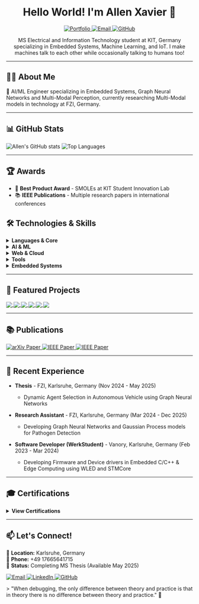<h1 align="center">Hello World! I'm Allen Xavier 👋</h1>
<p align="center">
  <a href="https://allen-xavier.is-a.dev/">
    <img alt="Portfolio" src="https://img.shields.io/badge/Portfolio-Allen%20Xavier-blue">
  </a>
  <a href="mailto:xavierallem1999@gmail.com">
    <img alt="Email" src="https://img.shields.io/badge/Email-xavierallem1999%40gmail.com-red">
  </a>
  <a href="https://github.com/xavierallem">
    <img alt="GitHub" src="https://img.shields.io/badge/GitHub-xavierallem-181717?logo=github&logoColor=white">
  </a>
</p>

<p align="center">
  MS Electrical and Information Technology student at KIT, Germany specializing in Embedded Systems, Machine Learning, and IoT. I make machines talk to each other while occasionally talking to humans too!
</p>

---

## 👨‍💻 About Me

👋 AI/ML Engineer specializing in Embedded Systems, Graph Neural Networks and Multi-Modal Perception, currently researching Multi-Modal models in technology at FZI, Germany.

---
## 📊 GitHub Stats

![Allen's GitHub stats](https://github-readme-stats.vercel.app/api?username=xavierallem&show_icons=true&theme=tokyonight)
![Top Languages](https://github-readme-stats.vercel.app/api/top-langs/?username=xavierallem&layout=compact&theme=tokyonight)

---
## 🏆 Awards

- 🥇 **Best Product Award** - SMOLEs at KIT Student Innovation Lab
- 📚 **IEEE Publications** - Multiple research papers in international conferences

## 🛠️ Technologies & Skills

<details>
  <summary><b>Languages & Core</b></summary>
  
![C](https://img.shields.io/badge/C-00599C?logo=c&logoColor=white) ⭐⭐⭐⭐⭐

![C++](https://img.shields.io/badge/C++-00599C?logo=c%2B%2B&logoColor=white) ⭐⭐⭐⭐⭐

![Python](https://img.shields.io/badge/Python-3776AB?logo=python&logoColor=white) ⭐⭐⭐⭐⭐

![Bash](https://img.shields.io/badge/Bash-4EAA25?logo=gnu-bash&logoColor=white) ⭐⭐⭐⭐☆
</details>

<details>
  <summary><b>AI & ML</b></summary>
  
  ![PyTorch](https://img.shields.io/badge/PyTorch-EE4C2C?logo=pytorch&logoColor=white)
  ![TensorFlow](https://img.shields.io/badge/TensorFlow-FF6F00?logo=tensorflow&logoColor=white)
  ![OpenCV](https://img.shields.io/badge/OpenCV-5C3EE8?logo=opencv&logoColor=white)
  ![Scikit-learn](https://img.shields.io/badge/Scikit--learn-F7931E?logo=scikit-learn&logoColor=white)
  ![GNN](https://img.shields.io/badge/Graph%20Neural%20Networks-009688)
  ![LLM](https://img.shields.io/badge/LLMs-8E44AD)
</details>

<details>
  <summary><b>Web & Cloud</b></summary>
  
  ![HTML](https://img.shields.io/badge/HTML-E34F26?logo=html5&logoColor=white)
  ![Node.js](https://img.shields.io/badge/Node.js-339933?logo=node.js&logoColor=white)
  ![MySQL](https://img.shields.io/badge/MySQL-4479A1?logo=mysql&logoColor=white)
  ![MongoDB](https://img.shields.io/badge/MongoDB-47A248?logo=mongodb&logoColor=white)
  ![GCP](https://img.shields.io/badge/Google%20Cloud-4285F4?logo=google-cloud&logoColor=white)
  ![AWS](https://img.shields.io/badge/AWS-232F3E?logo=amazon-aws&logoColor=white)
</details>

<details>
  <summary><b>Tools</b></summary>
  
  ![CARLA](https://img.shields.io/badge/CARLA-37474F)
  ![Jenkins](https://img.shields.io/badge/Jenkins-D24939?logo=jenkins&logoColor=white)
  ![Docker](https://img.shields.io/badge/Docker-2496ED?logo=docker&logoColor=white)
  ![Linux](https://img.shields.io/badge/Linux-FCC624?logo=linux&logoColor=black)
  ![Git](https://img.shields.io/badge/Git-F05032?logo=git&logoColor=white)
</details>

<details>
  <summary><b>Embedded Systems</b></summary>
  
  ![MQTT](https://img.shields.io/badge/MQTT-3C5280)
  ![IoT](https://img.shields.io/badge/IoT-0078D7)
  ![MODBUS](https://img.shields.io/badge/MODBUS-FF9800)
  ![ROS](https://img.shields.io/badge/ROS-22314E?logo=ros&logoColor=white)
  ![FreeRTOS](https://img.shields.io/badge/FreeRTOS-8BC3FC)
  ![TCP/IP](https://img.shields.io/badge/TCP%2FIP-607D8B)
  ![Edge Computing](https://img.shields.io/badge/Edge%20Computing-43A047)
  ![MCU](https://img.shields.io/badge/MCU-0277BD)
  ![Electronics](https://img.shields.io/badge/Electronics-E91E63)
</details>

---

## 🚀 Featured Projects

<a href="https://github.com/xavierallem/dynamic_agent_perception">
  <img align="center" src="https://github-readme-stats.vercel.app/api/pin/?username=xavierallem&repo=dynamic_agent_perception&theme=dark" />
</a>
<a href="https://github.com/xavierallem/SMOLES-Firmware">
  <img align="center" src="https://github-readme-stats.vercel.app/api/pin/?username=xavierallem&repo=SMOLES-Firmware&theme=dark" />
</a>
<a href="https://github.com/xavierallem/picoVision">
  <img align="center" src="https://github-readme-stats.vercel.app/api/pin/?username=xavierallem&repo=picoVision&theme=dark" />
</a>
<a href="https://github.com/xavierallem/ArduinoMLib">
  <img align="center" src="https://github-readme-stats.vercel.app/api/pin/?username=xavierallem&repo=ArduinoMLib&theme=dark" />
</a>
<a href="https://github.com/xavierallem/esp8266-Edge-ML">
  <img align="center" src="https://github-readme-stats.vercel.app/api/pin/?username=xavierallem&repo=esp8266-Edge-ML&theme=dark" />
</a>
<a href="https://github.com/xavierallem/Speech-Recognition-ES">
  <img align="center" src="https://github-readme-stats.vercel.app/api/pin/?username=xavierallem&repo=Speech-Recognition-ES&theme=dark" />
</a>

---

## 📚 Publications

<a href="https://arxiv.org/abs/2507.19354">
  <img src="https://img.shields.io/badge/arXiv-EffiComm%3A%20Bandwidth%20Efficient%20Multi%20Agent%20Communication-red?logo=arxiv&logoColor=white" alt="arXiv Paper">
</a>

<a href="https://ieeexplore.ieee.org/abstract/document/9418346">
  <img src="https://img.shields.io/badge/IEEE-Unknown%20Terrain%20modelling%20using%203D%20mapping-00629B?logo=ieee&logoColor=white" alt="IEEE Paper">
</a>

<a href="https://ieeexplore.ieee.org/abstract/document/10040443">
  <img src="https://img.shields.io/badge/IEEE-Patient%20Monitoring%20%26%20Assisting%20System-00629B?logo=ieee&logoColor=white" alt="IEEE Paper">
</a>

---

## 📝 Recent Experience

- **Thesis** - FZI, Karlsruhe, Germany (Nov 2024 - May 2025)
  - Dynamic Agent Selection in Autonomous Vehicle using Graph Neural Networks
  
- **Research Assistant** - FZI, Karlsruhe, Germany (Mar 2024 - Dec 2025)
  - Developing Graph Neural Networks and Gaussian Process models for Pathogen Detection

- **Software Developer (WerkStudent)** - Vanory, Karlsruhe, Germany (Feb 2023 - Mar 2024)
  - Developing Firmware and Device drivers in Embedded C/C++ & Edge Computing using WLED and STMCore

---

## 🎓 Certifications

<details>
  <summary><b>View Certifications</b></summary>
  
  ### Machine Learning
  - [Machine Learning Specialization](https://coursera.org/share/6aced8053fae106d038d6c391ccfc20f)
  
  ### Deep Learning
  - [DeepLearning.AI TensorFlow Developer](https://coursera.org/share/916ab3e2d29d425d193212987d5b4bc1)
  - [Simple Recurrent Neural Network with Keras](https://coursera.org/share/a8e2f30226bafe239b948d2c7aac8194)
  - [Device-based Models with TensorFlow Lite](https://coursera.org/share/666237cc27cd13b447095a2292c53fd0)
  
  ### Embedded Systems
  - [Development of Secure Embedded Systems](https://coursera.org/share/9eb36d8acf114012c971a12f81b7e3ef)
  - [Introduction to Self-Driving Cars](https://coursera.org/share/442ac5e7a30cf7bf6744fa7c107e2a6a)
  - [State Estimation and Localization for Self-Driving Cars](https://coursera.org/share/df908ef3df46a349f007dda8c9e642eb)
  - [Motion Planning for Self-Driving Cars](https://coursera.org/share/753e7ab694eda7e3c7975ffb31bd1684)
  
  ### Google Cloud
  - [Custom Prediction Routine on Google AI Platform](https://coursera.org/share/748de728851ae518c74eb3b17e482e67)
  - [Google Cloud Platform Fundamentals: Core Infrastructure](https://coursera.org/share/a738eee5060230fb650382316856040b)
</details>

---




## 📫 Let's Connect!

📍 **Location:** Karlsruhe, Germany  
📱 **Phone:** +49 17665641715  
💼 **Status:** Completing MS Thesis (Available May 2025)  

<p>
  <a href="mailto:xavierallem1999@gmail.com">
    <img src="https://img.shields.io/badge/Email-xavierallem1999%40gmail.com-D14836?logo=gmail&logoColor=white" alt="Email">
  </a>
  <a href="https://linkedin.com/in/allen-xavier">
    <img src="https://img.shields.io/badge/LinkedIn-allen--xavier-0077B5?logo=linkedin&logoColor=white" alt="LinkedIn">
  </a>
  <a href="https://github.com/xavierallem">
    <img src="https://img.shields.io/badge/GitHub-xavierallem-181717?logo=github&logoColor=white" alt="GitHub">
  </a>
</p>
> "When debugging, the only difference between theory and practice is that in theory there is no difference between theory and practice." 🔌
